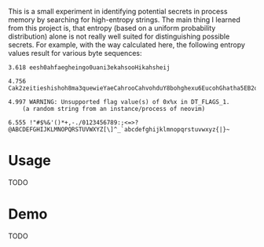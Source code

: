 This is a small experiment in identifying potential secrets in process memory by searching for high-entropy strings.
The main thing I learned from this project is, that entropy (based on a uniform probability distribution) alone is not really well suited for distinguishing possible secrets.
For example, with the way calculated here, the following entropy values result for various byte sequences:

    3.618 eesh0ahfaegheingo0uani3ekahsooHikahsheij

    4.756 Cak2zeitieshishoh8ma3quewieYaeCahrooCahvohduY8bohghexu6EucohGhatha5EB2ohwaeghainee5ieYie6Igohtheebohkue9Jieshuisovee3zai1eghiekahcijeigaiRieQu5iegie2meireigahBahghoo5euF0je2Ahf1di1vaefu6Aesh0al9yi7OoceiC9ahHa8aeR3naeph0Xitohs9VieJoreimohbuixeeka7ohMaegae0shoh9Shah4eufey2woofeyo3Choqueicieha9Ee5ohghoom7Uozahquah8Baiy5ahmie3res1cee2azur9eeNoo9Jeigeev0wapharoo5Phai3Lotee3Ao4AXooshae8memaip9euB3aiz5iu

    4.997 WARNING: Unsupported flag value(s) of 0x%x in DT_FLAGS_1.
        (a random string from an instance/process of neovim)

    6.555 !"#$%&'()*+,-./0123456789:;<=>?@ABCDEFGHIJKLMNOPQRSTUVWXYZ[\]^_`abcdefghijklmnopqrstuvwxyz{|}~

# Usage

TODO

# Demo

TODO
